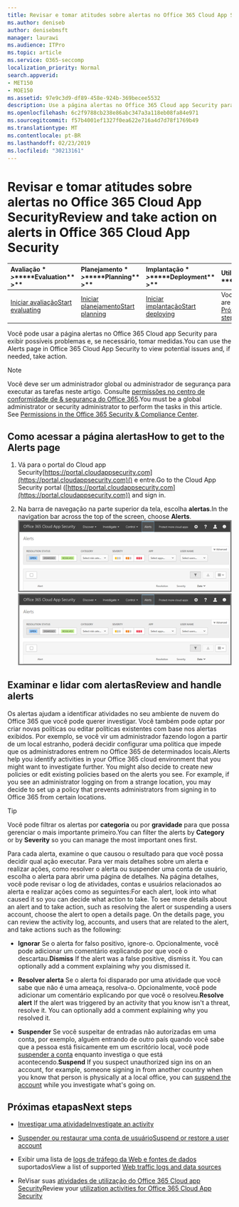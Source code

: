 ```yaml
---
title: Revisar e tomar atitudes sobre alertas no Office 365 Cloud App Security
ms.author: deniseb
author: denisebmsft
manager: laurawi
ms.audience: ITPro
ms.topic: article
ms.service: O365-seccomp
localization_priority: Normal
search.appverid:
- MET150
- MOE150
ms.assetid: 97e9c3d9-df89-458e-924b-369becee5532
description: Use a página alertas no Office 365 Cloud app Security para exibir possíveis problemas e tomar ações. Você pode descartar ou resolver alertas e, se necessário, suspender uma conta de usuário.
ms.openlocfilehash: 6c2f9788cb238e86abc347a3a118eb08fa84e971
ms.sourcegitcommit: f57b4001ef1327f0ea622e716a4d7d78f1769b49
ms.translationtype: MT
ms.contentlocale: pt-BR
ms.lasthandoff: 02/23/2019
ms.locfileid: "30213161"
---
```

# <a name="review-and-take-action-on-alerts-in-office-365-cloud-app-security"></a><span data-ttu-id="b6690-104">Revisar e tomar atitudes sobre alertas no Office 365 Cloud App Security</span><span class="sxs-lookup"><span data-stu-id="b6690-104">Review and take action on alerts in Office 365 Cloud App Security</span></span>
  
|<span data-ttu-id="b6690-105">Avaliação \* *\>*\*</span><span class="sxs-lookup"><span data-stu-id="b6690-105">\*\*\*\*Evaluation\*\* \>\*\*</span></span>|<span data-ttu-id="b6690-106">Planejamento \* *\>*\*</span><span class="sxs-lookup"><span data-stu-id="b6690-106">\*\*\*\*Planning\*\* \>\*\*</span></span>|<span data-ttu-id="b6690-107">Implantação \* *\>*\*</span><span class="sxs-lookup"><span data-stu-id="b6690-107">\*\*\*\*Deployment\*\* \>\*\*</span></span>|<span data-ttu-id="b6690-108">Utilização \* \* \*</span><span class="sxs-lookup"><span data-stu-id="b6690-108">\*\*\*\*Utilization\*\*\*\*</span></span>|
|:-----|:-----|:-----|:-----|
|[<span data-ttu-id="b6690-109">Iniciar avaliação</span><span class="sxs-lookup"><span data-stu-id="b6690-109">Start evaluating</span></span>](office-365-cas-overview.md) <br/> |[<span data-ttu-id="b6690-110">Iniciar planejamento</span><span class="sxs-lookup"><span data-stu-id="b6690-110">Start planning</span></span>](get-ready-for-office-365-cas.md) <br/> |[<span data-ttu-id="b6690-111">Iniciar implantação</span><span class="sxs-lookup"><span data-stu-id="b6690-111">Start deploying</span></span>](turn-on-office-365-cas.md) <br/> |<span data-ttu-id="b6690-112">Você está aqui!</span><span class="sxs-lookup"><span data-stu-id="b6690-112">You are here!</span></span>  <br/> [<span data-ttu-id="b6690-113">Próximas etapas</span><span class="sxs-lookup"><span data-stu-id="b6690-113">Next steps</span></span>](#next-steps) <br/> |
   
<span data-ttu-id="b6690-114">Você pode usar a página alertas no Office 365 Cloud app Security para exibir possíveis problemas e, se necessário, tomar medidas.</span><span class="sxs-lookup"><span data-stu-id="b6690-114">You can use the Alerts page in Office 365 Cloud App Security to view potential issues and, if needed, take action.</span></span>
  
> [!NOTE]
> <span data-ttu-id="b6690-p102">Você deve ser um administrador global ou administrador de segurança para executar as tarefas neste artigo. Consulte [permissões no centro de conformidade de &amp; segurança do Office 365](permissions-in-the-security-and-compliance-center.md).</span><span class="sxs-lookup"><span data-stu-id="b6690-p102">You must be a global administrator or security administrator to perform the tasks in this article. See [Permissions in the Office 365 Security &amp; Compliance Center](permissions-in-the-security-and-compliance-center.md).</span></span> 
  
## <a name="how-to-get-to-the-alerts-page"></a><span data-ttu-id="b6690-117">Como acessar a página alertas</span><span class="sxs-lookup"><span data-stu-id="b6690-117">How to get to the Alerts page</span></span>

1. <span data-ttu-id="b6690-118">Vá para o portal do Cloud app Security[https://portal.cloudappsecurity.com](https://portal.cloudappsecurity.com)() e entre.</span><span class="sxs-lookup"><span data-stu-id="b6690-118">Go to the Cloud App Security portal ([https://portal.cloudappsecurity.com](https://portal.cloudappsecurity.com)) and sign in.</span></span>
  
2. <span data-ttu-id="b6690-119">Na barra de navegação na parte superior da tela, escolha **alertas**.</span><span class="sxs-lookup"><span data-stu-id="b6690-119">In the navigation bar across the top of the screen, choose **Alerts**.</span></span><br/><span data-ttu-id="b6690-120">![Na página alertas, você pode ver os alertas que foram disparados e as ações realizadas.](media/3b53d4c9-4b13-435d-8547-8c0f9ae6b914.png)</span><span class="sxs-lookup"><span data-stu-id="b6690-120">![On the Alerts page, you can see alerts that were triggered and any actions taken.](media/3b53d4c9-4b13-435d-8547-8c0f9ae6b914.png)</span></span>
  
## <a name="review-and-handle-alerts"></a><span data-ttu-id="b6690-121">Examinar e lidar com alertas</span><span class="sxs-lookup"><span data-stu-id="b6690-121">Review and handle alerts</span></span>

<span data-ttu-id="b6690-p103">Os alertas ajudam a identificar atividades no seu ambiente de nuvem do Office 365 que você pode querer investigar. Você também pode optar por criar novas políticas ou editar políticas existentes com base nos alertas exibidos. Por exemplo, se você vir um administrador fazendo logon a partir de um local estranho, poderá decidir configurar uma política que impede que os administradores entrem no Office 365 de determinados locais.</span><span class="sxs-lookup"><span data-stu-id="b6690-p103">Alerts help you identify activities in your Office 365 cloud environment that you might want to investigate further. You might also decide to create new policies or edit existing policies based on the alerts you see. For example, if you see an administrator logging on from a strange location, you may decide to set up a policy that prevents administrators from signing in to Office 365 from certain locations.</span></span>
  
> [!TIP]
> <span data-ttu-id="b6690-125">Você pode filtrar os alertas por **categoria** ou por **gravidade** para que possa gerenciar o mais importante primeiro.</span><span class="sxs-lookup"><span data-stu-id="b6690-125">You can filter the alerts by **Category** or by **Severity** so you can manage the most important ones first.</span></span> 
  
<span data-ttu-id="b6690-p104">Para cada alerta, examine o que causou o resultado para que você possa decidir qual ação executar. Para ver mais detalhes sobre um alerta e realizar ações, como resolver o alerta ou suspender uma conta de usuário, escolha o alerta para abrir uma página de detalhes. Na página detalhes, você pode revisar o log de atividades, contas e usuários relacionados ao alerta e realizar ações como as seguintes:</span><span class="sxs-lookup"><span data-stu-id="b6690-p104">For each alert, look into what caused it so you can decide what action to take. To see more details about an alert and to take action, such as resolving the alert or suspending a users account, choose the alert to open a details page. On the details page, you can review the activity log, accounts, and users that are related to the alert, and take actions such as the following:</span></span>
  
- <span data-ttu-id="b6690-p105">**Ignorar** Se o alerta for falso positivo, ignore-o. Opcionalmente, você pode adicionar um comentário explicando por que você o descartau.</span><span class="sxs-lookup"><span data-stu-id="b6690-p105">**Dismiss** If the alert was a false positive, dismiss it. You can optionally add a comment explaining why you dismissed it.</span></span> 
    
- <span data-ttu-id="b6690-p106">**Resolver alerta** Se o alerta foi disparado por uma atividade que você sabe que não é uma ameaça, resolva-o. Opcionalmente, você pode adicionar um comentário explicando por que você o resolveu.</span><span class="sxs-lookup"><span data-stu-id="b6690-p106">**Resolve alert** If the alert was triggered by an activity that you know isn't a threat, resolve it. You can optionally add a comment explaining why you resolved it.</span></span> 
    
- <span data-ttu-id="b6690-133">**Suspender** Se você suspeitar de entradas não autorizadas em uma conta, por exemplo, alguém entrando de outro país quando você sabe que a pessoa está fisicamente em um escritório local, você pode [suspender a conta](suspend-or-restore-an-account-in-ocas.md) enquanto investiga o que está acontecendo.</span><span class="sxs-lookup"><span data-stu-id="b6690-133">**Suspend** If you suspect unauthorized sign ins on an account, for example, someone signing in from another country when you know that person is physically at a local office, you can [suspend the account](suspend-or-restore-an-account-in-ocas.md) while you investigate what's going on.</span></span> 
    
## <a name="next-steps"></a><span data-ttu-id="b6690-134">Próximas etapas</span><span class="sxs-lookup"><span data-stu-id="b6690-134">Next steps</span></span>

- [<span data-ttu-id="b6690-135">Investigar uma atividade</span><span class="sxs-lookup"><span data-stu-id="b6690-135">Investigate an activity</span></span>](investigate-an-activity-in-office-365-cas.md)
    
- [<span data-ttu-id="b6690-136">Suspender ou restaurar uma conta de usuário</span><span class="sxs-lookup"><span data-stu-id="b6690-136">Suspend or restore a user account</span></span>](suspend-or-restore-an-account-in-ocas.md)
    
- <span data-ttu-id="b6690-137">Exibir uma lista de [logs de tráfego da Web e fontes de dados](web-traffic-logs-and-data-sources-for-ocas.md) suportados</span><span class="sxs-lookup"><span data-stu-id="b6690-137">View a list of supported [Web traffic logs and data sources](web-traffic-logs-and-data-sources-for-ocas.md)</span></span>
    
- <span data-ttu-id="b6690-138">ReVisar suas [atividades de utilização do Office 365 Cloud app Security](utilization-activities-for-ocas.md)</span><span class="sxs-lookup"><span data-stu-id="b6690-138">Review your [utilization activities for Office 365 Cloud App Security](utilization-activities-for-ocas.md)</span></span>
    

